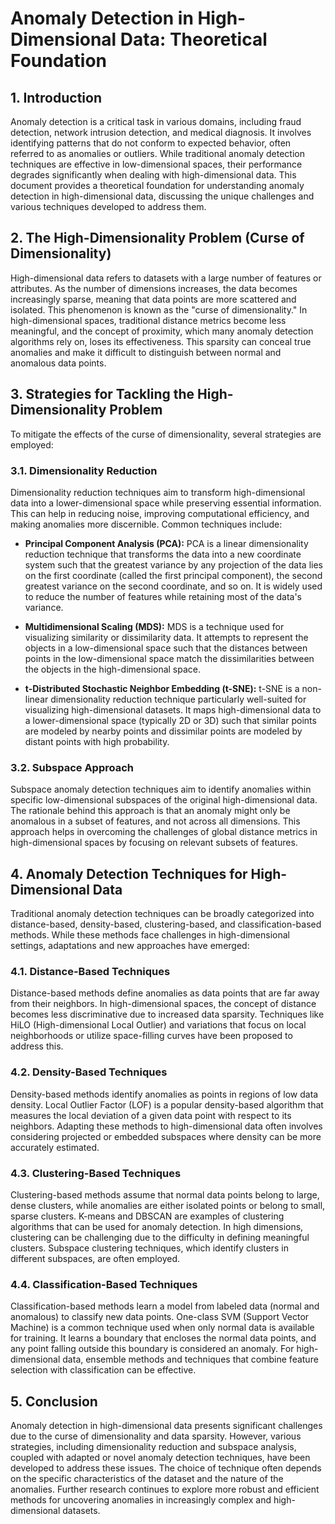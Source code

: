 # Anomaly Detection in High-Dimensional Data: Theoretical Foundation

## 1. Introduction

Anomaly detection is a critical task in various domains, including fraud detection, network intrusion detection, and medical diagnosis. It involves identifying patterns that do not conform to expected behavior, often referred to as anomalies or outliers. While traditional anomaly detection techniques are effective in low-dimensional spaces, their performance degrades significantly when dealing with high-dimensional data. This document provides a theoretical foundation for understanding anomaly detection in high-dimensional data, discussing the unique challenges and various techniques developed to address them.

## 2. The High-Dimensionality Problem (Curse of Dimensionality)

High-dimensional data refers to datasets with a large number of features or attributes. As the number of dimensions increases, the data becomes increasingly sparse, meaning that data points are more scattered and isolated. This phenomenon is known as the "curse of dimensionality." In high-dimensional spaces, traditional distance metrics become less meaningful, and the concept of proximity, which many anomaly detection algorithms rely on, loses its effectiveness. This sparsity can conceal true anomalies and make it difficult to distinguish between normal and anomalous data points.

## 3. Strategies for Tackling the High-Dimensionality Problem

To mitigate the effects of the curse of dimensionality, several strategies are employed:

### 3.1. Dimensionality Reduction

Dimensionality reduction techniques aim to transform high-dimensional data into a lower-dimensional space while preserving essential information. This can help in reducing noise, improving computational efficiency, and making anomalies more discernible. Common techniques include:

*   **Principal Component Analysis (PCA):** PCA is a linear dimensionality reduction technique that transforms the data into a new coordinate system such that the greatest variance by any projection of the data lies on the first coordinate (called the first principal component), the second greatest variance on the second coordinate, and so on. It is widely used to reduce the number of features while retaining most of the data's variance.

*   **Multidimensional Scaling (MDS):** MDS is a technique used for visualizing similarity or dissimilarity data. It attempts to represent the objects in a low-dimensional space such that the distances between points in the low-dimensional space match the dissimilarities between the objects in the high-dimensional space.

*   **t-Distributed Stochastic Neighbor Embedding (t-SNE):** t-SNE is a non-linear dimensionality reduction technique particularly well-suited for visualizing high-dimensional datasets. It maps high-dimensional data to a lower-dimensional space (typically 2D or 3D) such that similar points are modeled by nearby points and dissimilar points are modeled by distant points with high probability.

### 3.2. Subspace Approach

Subspace anomaly detection techniques aim to identify anomalies within specific low-dimensional subspaces of the original high-dimensional data. The rationale behind this approach is that an anomaly might only be anomalous in a subset of features, and not across all dimensions. This approach helps in overcoming the challenges of global distance metrics in high-dimensional spaces by focusing on relevant subsets of features.

## 4. Anomaly Detection Techniques for High-Dimensional Data

Traditional anomaly detection techniques can be broadly categorized into distance-based, density-based, clustering-based, and classification-based methods. While these methods face challenges in high-dimensional settings, adaptations and new approaches have emerged:

### 4.1. Distance-Based Techniques

Distance-based methods define anomalies as data points that are far away from their neighbors. In high-dimensional spaces, the concept of distance becomes less discriminative due to increased data sparsity. Techniques like HiLO (High-dimensional Local Outlier) and variations that focus on local neighborhoods or utilize space-filling curves have been proposed to address this.

### 4.2. Density-Based Techniques

Density-based methods identify anomalies as points in regions of low data density. Local Outlier Factor (LOF) is a popular density-based algorithm that measures the local deviation of a given data point with respect to its neighbors. Adapting these methods to high-dimensional data often involves considering projected or embedded subspaces where density can be more accurately estimated.

### 4.3. Clustering-Based Techniques

Clustering-based methods assume that normal data points belong to large, dense clusters, while anomalies are either isolated points or belong to small, sparse clusters. K-means and DBSCAN are examples of clustering algorithms that can be used for anomaly detection. In high dimensions, clustering can be challenging due to the difficulty in defining meaningful clusters. Subspace clustering techniques, which identify clusters in different subspaces, are often employed.

### 4.4. Classification-Based Techniques

Classification-based methods learn a model from labeled data (normal and anomalous) to classify new data points. One-class SVM (Support Vector Machine) is a common technique used when only normal data is available for training. It learns a boundary that encloses the normal data points, and any point falling outside this boundary is considered an anomaly. For high-dimensional data, ensemble methods and techniques that combine feature selection with classification can be effective.

## 5. Conclusion

Anomaly detection in high-dimensional data presents significant challenges due to the curse of dimensionality and data sparsity. However, various strategies, including dimensionality reduction and subspace analysis, coupled with adapted or novel anomaly detection techniques, have been developed to address these issues. The choice of technique often depends on the specific characteristics of the dataset and the nature of the anomalies. Further research continues to explore more robust and efficient methods for uncovering anomalies in increasingly complex and high-dimensional datasets.

